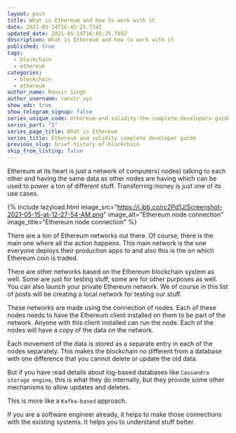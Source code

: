 ```yaml
---
layout: post
title: What is Ethereum and how to work with it
date: 2021-05-14T16:45:25.734Z
updated_date: 2021-05-14T16:45:25.785Z
description: What is Ethereum and how to work with it
published: true
tags:
  - blockchain
  - ethereum
categories:
  - blockchain
  - ethereum
author_name: Ranvir Singh
author_username: ranvir_xyz
show_ads: true
show_telegram_signup: false
series_unique_code: ethereum-and-solidity-the-complete-developers-guide
series_part: "2"
series_page_title: What is Ethereum
series_title: Ethereum and solidity complete developer guide
previous_slug: brief-history-of-blockchain
skip_from_listing: false
---
```

Ethereum at its heart is just a network of computers( nodes) talking to each other and having the same data as other nodes are having which can be used to power a ton of different stuff. Transferring money is just one of its use cases.

{% include lazyload.html image_src="https://i.ibb.co/rc2Pd1J/Screenshot-2021-05-15-at-12-27-54-AM.png" image_alt="Ethereum node connection" image_title="Ethereum node connection" %}

There are a ton of Ethereum networks out there. Of course, there is the main one where all the action happens. This main network is the one everyone deploys their production apps to and also this is the on which Ethereum coin is traded.

There are other networks based on the Ethereum blockchain system as well. Some are just for testing stuff, some are for other purposes as well. You can also launch your private Ethereum network. We of course in this list of posts will be creating a local network for testing our stuff.

These networks are made using the connection of nodes. Each of these nodes needs to have the Ethereum client installed on them to be part of the network. Anyone with this client installed can run the node. Each of the nodes will have a copy of the data on the network.

Each movement of the data is stored as a separate entry in each of the nodes separately. This makes the blockchain no different from a database with one difference that you cannot delete or update the old data.

But if you have read details about log-based databases like `Cassandra storage engine`, this is what they do internally, but they provide some other mechanisms to allow updates and deletes.

This is more like a `Kafka-based` approach.

If you are a software engineer already, it helps to make those connections with the existing systems. It helps you to understand stuff better.